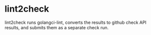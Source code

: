 # lint2check

lint2check runs golangci-lint, converts the results to github check API
results, and submits them as a separate check run.
